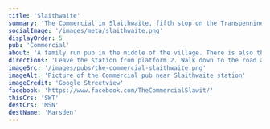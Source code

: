 ```yaml
---
title: 'Slaithwaite'
summary: 'The Commercial in Slaithwaite, fifth stop on the Transpennine Real Ale Trail'
socialImage: '/images/meta/slaithwaite.png'
displayOrder: 5
pub: 'Commercial'
about: 'A family run pub in the middle of the village. There is also the Hideaway Craft House (just before reaching the Commercial) which seems to be connected...'
directions: 'Leave the station from platform 2. Walk down to the road and turn right (away from the railway bridge) then immediately right again heading downhill. 200m down the road at the roundabout the Commercial is on the corner on your left, opposite the canal.'
imageSrc: '/images/pubs/the-commercial-slaithwaite.png'
imageAlt: 'Picture of the Commercial pub near Slaithwaite station'
imageCredit: 'Google Streetview'
facebook: 'https://www.facebook.com/TheCommercialSlawit/'
thisCrs: 'SWT'
destCrs: 'MSN'
destName: 'Marsden'
---
```

